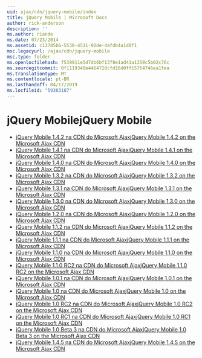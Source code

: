 ```yaml
---
uid: ajax/cdn/jquery-mobile/index
title: jQuery Mobile | Microsoft Docs
author: rick-anderson
description: ''
ms.author: riande
ms.date: 07/23/2014
ms.assetid: c13785b6-5538-4511-92de-4afdb4a1d0f1
msc.legacyurl: /ajax/cdn/jquery-mobile
msc.type: folder
ms.openlocfilehash: f539911e5d7db6bf13f8e1ad41a1358c5b02c76c
ms.sourcegitcommit: 0f1119340e4464720cfd16d0ff15764746ea1fea
ms.translationtype: MT
ms.contentlocale: pt-BR
ms.lasthandoff: 04/17/2019
ms.locfileid: "59383187"
---
```

# <a name="jquery-mobile"></a><span data-ttu-id="3fae9-102">jQuery Mobile</span><span class="sxs-lookup"><span data-stu-id="3fae9-102">jQuery Mobile</span></span>

- [<span data-ttu-id="3fae9-103">jQuery Mobile 1.4.2 na CDN do Microsoft Ajax</span><span class="sxs-lookup"><span data-stu-id="3fae9-103">jQuery Mobile 1.4.2 on the Microsoft Ajax CDN</span></span>](cdnjquerymobile142.md)
- [<span data-ttu-id="3fae9-104">jQuery Mobile 1.4.1 na CDN do Microsoft Ajax</span><span class="sxs-lookup"><span data-stu-id="3fae9-104">jQuery Mobile 1.4.1 on the Microsoft Ajax CDN</span></span>](cdnjquerymobile141.md)
- [<span data-ttu-id="3fae9-105">jQuery Mobile 1.4.0 na CDN do Microsoft Ajax</span><span class="sxs-lookup"><span data-stu-id="3fae9-105">jQuery Mobile 1.4.0 on the Microsoft Ajax CDN</span></span>](cdnjquerymobile140.md)
- [<span data-ttu-id="3fae9-106">jQuery Mobile 1.3.2 na CDN do Microsoft Ajax</span><span class="sxs-lookup"><span data-stu-id="3fae9-106">jQuery Mobile 1.3.2 on the Microsoft Ajax CDN</span></span>](cdnjquerymobile132.md)
- [<span data-ttu-id="3fae9-107">jQuery Mobile 1.3.1 na CDN do Microsoft Ajax</span><span class="sxs-lookup"><span data-stu-id="3fae9-107">jQuery Mobile 1.3.1 on the Microsoft Ajax CDN</span></span>](cdnjquerymobile131.md)
- [<span data-ttu-id="3fae9-108">jQuery Mobile 1.3.0 na CDN do Microsoft Ajax</span><span class="sxs-lookup"><span data-stu-id="3fae9-108">jQuery Mobile 1.3.0 on the Microsoft Ajax CDN</span></span>](cdnjquerymobile130.md)
- [<span data-ttu-id="3fae9-109">jQuery Mobile 1.2.0 na CDN do Microsoft Ajax</span><span class="sxs-lookup"><span data-stu-id="3fae9-109">jQuery Mobile 1.2.0 on the Microsoft Ajax CDN</span></span>](cdnjquerymobile120.md)
- [<span data-ttu-id="3fae9-110">jQuery Mobile 1.1.2 na CDN do Microsoft Ajax</span><span class="sxs-lookup"><span data-stu-id="3fae9-110">jQuery Mobile 1.1.2 on the Microsoft Ajax CDN</span></span>](cdnjquerymobile112.md)
- [<span data-ttu-id="3fae9-111">jQuery Mobile 1.1.1 na CDN do Microsoft Ajax</span><span class="sxs-lookup"><span data-stu-id="3fae9-111">jQuery Mobile 1.1.1 on the Microsoft Ajax CDN</span></span>](cdnjquerymobile111.md)
- [<span data-ttu-id="3fae9-112">jQuery Mobile 1.1.0 na CDN do Microsoft Ajax</span><span class="sxs-lookup"><span data-stu-id="3fae9-112">jQuery Mobile 1.1.0 on the Microsoft Ajax CDN</span></span>](cdnjquerymobile110.md)
- [<span data-ttu-id="3fae9-113">jQuery Mobile 1.1.0 RC2 na CDN do Microsoft Ajax</span><span class="sxs-lookup"><span data-stu-id="3fae9-113">jQuery Mobile 1.1.0 RC2 on the Microsoft Ajax CDN</span></span>](cdnjquerymobile110rc2.md)
- [<span data-ttu-id="3fae9-114">jQuery Mobile 1.0.1 na CDN do Microsoft Ajax</span><span class="sxs-lookup"><span data-stu-id="3fae9-114">jQuery Mobile 1.0.1 on the Microsoft Ajax CDN</span></span>](cdnjquerymobile101.md)
- [<span data-ttu-id="3fae9-115">jQuery Mobile 1.0 na CDN do Microsoft Ajax</span><span class="sxs-lookup"><span data-stu-id="3fae9-115">jQuery Mobile 1.0 on the Microsoft Ajax CDN</span></span>](cdnjquerymobile10.md)
- [<span data-ttu-id="3fae9-116">jQuery Mobile 1.0 RC2 na CDN do Microsoft Ajax</span><span class="sxs-lookup"><span data-stu-id="3fae9-116">jQuery Mobile 1.0 RC2 on the Microsoft Ajax CDN</span></span>](cdnjquerymobile10rc2.md)
- [<span data-ttu-id="3fae9-117">jQuery Mobile 1.0 RC1 na CDN do Microsoft Ajax</span><span class="sxs-lookup"><span data-stu-id="3fae9-117">jQuery Mobile 1.0 RC1 on the Microsoft Ajax CDN</span></span>](cdnjquerymobile10rc1.md)
- [<span data-ttu-id="3fae9-118">jQuery Mobile 1.0 Beta 3 na CDN do Microsoft Ajax</span><span class="sxs-lookup"><span data-stu-id="3fae9-118">jQuery Mobile 1.0 Beta 3 on the Microsoft Ajax CDN</span></span>](cdnjquerymobile10b3.md)
- [<span data-ttu-id="3fae9-119">jQuery Mobile 1.4.5 na CDN do Microsoft Ajax</span><span class="sxs-lookup"><span data-stu-id="3fae9-119">jQuery Mobile 1.4.5 on the Microsoft Ajax CDN</span></span>](cdnjquerymobile145.md)
